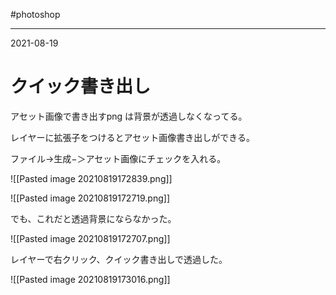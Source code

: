 #photoshop 

---
2021-08-19

# クイック書き出し

アセット画像で書き出すpng は背景が透過しなくなってる。

レイヤーに拡張子をつけるとアセット画像書き出しができる。

ファイル->生成−＞アセット画像にチェックを入れる。

![[Pasted image 20210819172839.png]]

![[Pasted image 20210819172719.png]]

でも、これだと透過背景にならなかった。

![[Pasted image 20210819172707.png]]

レイヤーで右クリック、クイック書き出しで透過した。

![[Pasted image 20210819173016.png]]